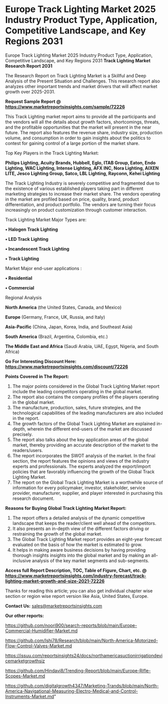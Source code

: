 # Europe Track Lighting Market 2025 Industry Product Type, Application, Competitive Landscape, and Key Regions 2031
 Europe Track Lighting Market 2025 Industry Product Type, Application, Competitive Landscape, and Key Regions 2031
<strong>Track Lighting Market Research Report 2031</strong>

The Research Report on Track Lighting Market is a Skillful and Deep Analysis of the Present Situation and Challenges. This research report also analyzes other important trends and market drivers that will affect market growth over 2025-2031.

<strong>Request Sample Report @ <a href=https://www.marketreportsinsights.com/sample/72226>https://www.marketreportsinsights.com/sample/72226</a></strong>

This Track Lighting market report aims to provide all the participants and the vendors will all the details about growth factors, shortcomings, threats, and the profitable opportunities that the market will present in the near future. The report also features the revenue share, industry size, production volume, and consumption in order to gain insights about the politics to contest for gaining control of a large portion of the market share.

Top Key Players in the Track Lighting Market:

<strong>Philips Lighting, Acuity Brands, Hubbell, Eglo, ITAB Group, Eaton, Endo Lighting, WAC Lighting, Intense Lighting, AFX INC, Nora Lighting, AIXEN LITE, Jesco Lighting Group, Satco, LBL Lighting, Rayconn, Kehei Lighting</strong>

The Track Lighting Industry is severely competitive and fragmented due to the existence of various established players taking part in different marketing strategies to increase their market share. The vendors operating in the market are profiled based on price, quality, brand, product differentiation, and product portfolio. The vendors are turning their focus increasingly on product customization through customer interaction.

Track Lighting Market Major Types are:

<strong>• Halogen Track Lighting

• LED Track Lighting

• Incandescent Track Lighting

• Track Lighting</strong>

Market Major end-user applications :

<strong>• Residential

• Commercial</strong>

Regional Analysis

</u><strong><b>North America</b></strong> (the United States, Canada, and Mexico)

<strong><b>Europe </b></strong>(Germany, France, UK, Russia, and Italy)

<strong><b>Asia-Pacific</b></strong> (China, Japan, Korea, India, and Southeast Asia)

<strong><b>South America</b></strong> (Brazil, Argentina, Colombia, etc.)

<strong><b>The Middle East and Africa</b></strong> (Saudi Arabia, UAE, Egypt, Nigeria, and South Africa)

<strong>Go For Interesting Discount Here: <a href=https://www.marketreportsinsights.com/discount/72226>https://www.marketreportsinsights.com/discount/72226</a></strong>

<strong>Points Covered in The Report:</strong>
<ol>
  <li>The major points considered in the Global Track Lighting Market report include the leading competitors operating in the global market.</li>
  <li>The report also contains the company profiles of the players operating in the global market.</li>
  <li>The manufacture, production, sales, future strategies, and the technological capabilities of the leading manufacturers are also included in the report.</li>
  <li>The growth factors of the Global Track Lighting Market are explained in-depth, wherein the different end-users of the market are discussed precisely.</li>
  <li>The report also talks about the key application areas of the global market, thereby providing an accurate description of the market to the readers/users.</li>
  <li>The report incorporates the SWOT analysis of the market. In the final section, the report features the opinions and views of the industry experts and professionals. The experts analyzed the export/import policies that are favorably influencing the growth of the Global Track Lighting Market.</li>
  <li>The report on the Global Track Lighting Market is a worthwhile source of information for every policymaker, investor, stakeholder, service provider, manufacturer, supplier, and player interested in purchasing this research document.</li>
</ol>
<strong>Reasons for Buying Global Track Lighting Market Report:</strong>

<ol>
  <li>The report offers a detailed analysis of the dynamic competitive landscape that keeps the reader/client well ahead of the competitors.</li>
  <li>It also presents an in-depth view of the different factors driving or restraining the growth of the global market.</li>
  <li>The Global Track Lighting Market report provides an eight-year forecast evaluated on the basis of how the market is estimated to grow.</li>
  <li>It helps in making aware business decisions by having providing thorough insights insights into the global market and by making an all-inclusive analysis of the key market segments and sub-segments.</li>
</ol>
<strong>Access full Report Description, TOC, Table of Figure, Chart, etc. @ <a href=https://www.marketreportsinsights.com/industry-forecast/track-lighting-market-growth-and-size-2021-72226>https://www.marketreportsinsights.com/industry-forecast/track-lighting-market-growth-and-size-2021-72226</a></strong>


Thanks for reading this article; you can also get individual chapter wise section or region wise report version like Asia, United States, Europe.

<strong>Contact Us:</strong>
sales@marketreportsinsights.com

<strong>Our other reports:</strong>

<a href=https://github.com/noori900/search-reports/blob/main/Europe-Commercial-Humidifier-Market.md>https://github.com/noori900/search-reports/blob/main/Europe-Commercial-Humidifier-Market.md</a>

<a href=https://github.com/Ishi78/Research/blob/main/North-America-Motorized-Flow-Control-Valves-Market.md>https://github.com/Ishi78/Research/blob/main/North-America-Motorized-Flow-Control-Valves-Market.md</a>

<a href=https://issuu.com/reportsinsights24/docs/northamericasuctionirrigationdevicemarketgrowthsiz>https://issuu.com/reportsinsights24/docs/northamericasuctionirrigationdevicemarketgrowthsiz</a>

<a href=https://github.com/Hindavi8/Trending-Report/blob/main/Europe-Rifle-Scopes-Market.md>https://github.com/Hindavi8/Trending-Report/blob/main/Europe-Rifle-Scopes-Market.md</a>

<a href=https://github.com/digitalgrowth4347/Marketing-Trands/blob/main/North-America-Navigational-Measuring-Electro-Medical-and-Control-Instruments-Market.md>https://github.com/digitalgrowth4347/Marketing-Trands/blob/main/North-America-Navigational-Measuring-Electro-Medical-and-Control-Instruments-Market.md</a>"
